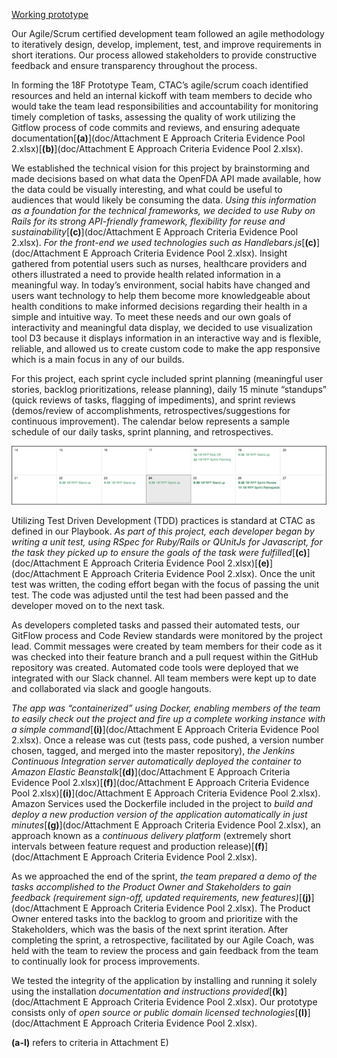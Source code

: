 <a href="https://openfdapool2.ctacdev.com/" target="_blank">Working prototype</a>

Our Agile/Scrum certified development team followed an agile methodology to iteratively design, develop, implement, test, and improve requirements in short iterations.  Our process allowed stakeholders to provide constructive feedback and ensure transparency throughout the process.

In forming the 18F Prototype Team, CTAC’s agile/scrum coach identified resources and held an internal kickoff with team members to decide who would take the team lead responsibilities and accountability for monitoring timely completion of tasks, assessing the quality of work utilizing the Gitflow process of code commits and reviews, and ensuring adequate documentation[**(a)**](doc/Attachment E Approach Criteria Evidence Pool 2.xlsx)[**(b)**](doc/Attachment E Approach Criteria Evidence Pool 2.xlsx).

We established the technical vision for this project by brainstorming and made decisions based on what data the OpenFDA API made available, how the data could be visually interesting, and what could be useful to audiences that would likely be consuming the data. *Using this information as a foundation for the technical frameworks, we decided to use Ruby on Rails for its strong API-friendly framework, flexibility for reuse and sustainability*[**(c)**](doc/Attachment E Approach Criteria Evidence Pool 2.xlsx).  *For the front-end we used technologies such as Handlebars.js*[**(c)**](doc/Attachment E Approach Criteria Evidence Pool 2.xlsx).  Insight gathered from potential users such as nurses, healthcare providers and others illustrated a need to provide health related information in a meaningful way.  In today’s environment, social habits have changed and users want technology to help them become more knowledgeable about health conditions to make informed decisions regarding their health in a simple and intuitive way. To meet these needs and our own goals of interactivity and meaningful data display, we decided to use visualization tool D3 because it displays information in an interactive way and is flexible, reliable, and allowed us to create custom code to make the app responsive which is a main focus in any of our builds.

For this project, each sprint cycle included sprint planning (meaningful user stories, backlog prioritizations, release planning), daily 15 minute “standups” (quick reviews of tasks, flagging of impediments), and sprint reviews (demos/review of accomplishments, retrospectives/suggestions for continuous improvement). The calendar below represents a sample schedule of our daily tasks, sprint planning, and retrospectives.

<img src="doc/screenshots/pm/18f_sprint_cycle.png">

Utilizing Test Driven Development (TDD) practices is standard at CTAC as defined in our Playbook. *As part of this project, each developer began by writing a unit test, using RSpec for Ruby/Rails or QUnitJs for Javascript, for the task they picked up to ensure the goals of the task were fulfilled*[**(c)**](doc/Attachment E Approach Criteria Evidence Pool 2.xlsx)[**(e)**](doc/Attachment E Approach Criteria Evidence Pool 2.xlsx). Once the unit test was written, the coding effort began with the focus of passing the unit test. The code was adjusted until the test had been passed and the developer moved on to the next task.

As developers completed tasks and passed their automated tests, our GitFlow process and Code Review standards were monitored by the project lead. Commit messages were created by team members for their code as it was checked into their feature branch and a pull request within the GitHub repository was created. Automated code tools were deployed that we integrated with our Slack channel.  All team members were kept up to date and collaborated via slack and google hangouts.

*The app was “containerized” using Docker, enabling members of the team to easily check out the project and fire up a complete working instance with a simple command*[**(i)**](doc/Attachment E Approach Criteria Evidence Pool 2.xlsx). Once a release was cut (tests pass, code pushed, a version number chosen, tagged, and merged into the master repository), *the Jenkins Continuous Integration server automatically deployed the container to Amazon Elastic Beanstalk*[**(d)**](doc/Attachment E Approach Criteria Evidence Pool 2.xlsx)[**(f)**](doc/Attachment E Approach Criteria Evidence Pool 2.xlsx)[**(i)**](doc/Attachment E Approach Criteria Evidence Pool 2.xlsx). Amazon Services used the Dockerfile included in the project to *build and deploy a new production version of the application automatically in just minutes*[**(g)**](doc/Attachment E Approach Criteria Evidence Pool 2.xlsx), an approach known as a *continuous delivery platform* (extremely short intervals between feature request and production release)[**(f)**](doc/Attachment E Approach Criteria Evidence Pool 2.xlsx).  

As we approached the end of the sprint, *the team prepared a demo of the tasks accomplished to the Product Owner and Stakeholders to gain feedback (requirement sign-off, updated requirements, new features)*[**(j)**](doc/Attachment E Approach Criteria Evidence Pool 2.xlsx). The Product Owner entered tasks into the backlog to groom and prioritize with the Stakeholders, which was the basis of the next sprint iteration.  After completing the sprint, a retrospective, facilitated by our Agile Coach, was held with the team to review the process and gain feedback from the team to continually look for process improvements.

We tested the integrity of the application by installing and running it solely using the installation *documentation and instructions provided*[**(k)**](doc/Attachment E Approach Criteria Evidence Pool 2.xlsx).  Our prototype consists only of *open source or public domain licensed technologies*[**(l)**](doc/Attachment E Approach Criteria Evidence Pool 2.xlsx).

**(a-l)** refers to criteria in Attachment E)

